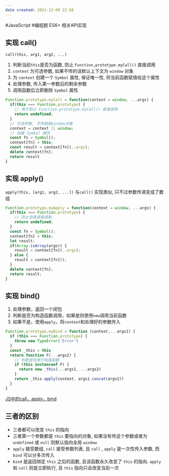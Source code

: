 ```yaml
---
date created: 2021-12-09 22:58
---
```


#JavaScript #编程题
ES6+ 相关API实现

## 实现 call()

`call(this, arg1, arg2, ...)`

1. 判断当前`this`是否为函数, 防止 `Function,prototype.myCall()` 直接调用
2. `context` 为可选参数, 如果不传的话默认上下文为 `window` 对象
3. 为 `context` 创建一个 `Symbol` 属性, 保证唯一性, 将当前函数赋值给这个属性
4. 处理参数, 传入第一参数后的剩余参数
5. 调用函数后立即删除 `Symbol` 属性

```js
Function.prototype.myCall = function(context = window, ...args) {
  if(this === Function.prototype) {
    // 用于防止 Function.prototype.myCall() 直接调用
	return undefined;
  }
  // 可选参数, 不传就是window对象
  context = context || window;
  // 创建 Symbol 属性
  const fn = Symbol();
  context[fn] = this;
  const result = context[fn](..args);
  delete context[fn];
  return result 
}
```

## 实现 apply()

`apply(this, [arg1, arg2, ...])`
与`call()` 实现类似, 只不过参数传递变成了数组

```javascript
Function.prototype.myApply = function(context = window, ...args) {
  if(this === Function.prototype) {
    // 防止自身直接调用
	return undefined;
  }
  const fn = Symbol();
  context[fn] = this;
  let result;
  if(Array.isArray(args)) {
    result = context[fn](..args);
  } else {
    result = context[fn]();
  }
  delete context[fn];
  return result;
}
```

## 实现 bind()

1. 处理参数，返回一个闭包
2. 判断是否为构造函数调用，如果是则使用`new`调用当前函数
3. 如果不是，使用`apply`，将`context`和处理好的参数传入

```javascript
Function.prototype.myBind = function (context,...args1) {
  if (this === Function.prototype) {
    throw new TypeError('Error')
  }
  const _this = this
  return function F(...args2) {
    // 判断是否用于构造函数
    if (this instanceof F) {
	  return new _this(...args1, ...args2)
    }
    return _this.apply(context, args1.concat(args2))
  }
}
```

[JS中的call，apply，bind](https://segmentfault.com/a/1190000023445911)

## 三者的区别
- 三者都可以改变 `this` 的指向
- 三者第一个参数都是 `this` 要指向的对象, 如果没有传这个参数或者为 `undefined` 或 `null` 则默认指向全局 `window`
- `apply` 接受数组, `call` 接受参数列表, 且 `call` , `apply` 是一次性传入参数, 而 `bind` 可以分多次传入
- `bind` 是返回绑定 `this` 之后的函数, 且该函数永久改变了 `this` 的指向. `apply` 和 `call` 则是立即执行, 且 `this` 指向只会改变当前一次